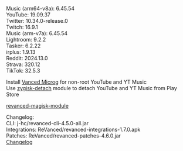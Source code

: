 Music (arm64-v8a): 6.45.54  
YouTube: 19.09.37  
Twitter: 10.34.0-release.0  
Twitch: 16.9.1  
Music (arm-v7a): 6.45.54  
Lightroom: 9.2.2  
Tasker: 6.2.22  
irplus: 1.9.13  
Reddit: 2024.13.0  
Strava: 320.12  
TikTok: 32.5.3  

Install [Vanced Microg](https://github.com/TeamVanced/VancedMicroG/releases) for non-root YouTube and YT Music  
Use [zygisk-detach](https://github.com/j-hc/zygisk-detach) module to detach YouTube and YT Music from Play Store  

[revanced-magisk-module](https://github.com/j-hc/revanced-magisk-module)  

Changelog:  
CLI: j-hc/revanced-cli-4.5.0-all.jar  
Integrations: ReVanced/revanced-integrations-1.7.0.apk  
Patches: ReVanced/revanced-patches-4.6.0.jar  
[Changelog](https://github.com/ReVanced/revanced-patches/releases/tag/v4.6.0)  
